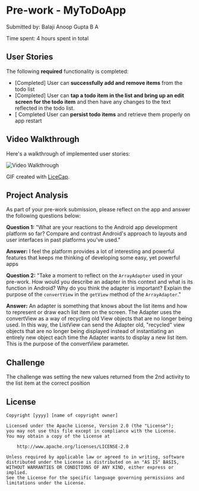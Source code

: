 # Pre-work - MyToDoApp

Submitted by: Balaji Anoop Gupta B A

Time spent: 4 hours spent in total

## User Stories

The following **required** functionality is completed:

* [Completed] User can **successfully add and remove items** from the todo list
* [Completed] User can **tap a todo item in the list and bring up an edit screen for the todo item** and then have any changes to the text reflected in the todo list.
* [ Completed User can **persist todo items** and retrieve them properly on app restart

## Video Walkthrough

Here's a walkthrough of implemented user stories:

<img src='http://i.imgur.com/link/to/your/gif/file.gif' title='Video Walkthrough' width='' alt='Video Walkthrough' />

GIF created with [LiceCap](http://www.cockos.com/licecap/).

## Project Analysis

As part of your pre-work submission, please reflect on the app and answer the following questions below:

**Question 1:** "What are your reactions to the Android app development platform so far? Compare and contrast Android's approach to layouts and user interfaces in past platforms you've used."

**Answer:** I feel the platform provides a lot of interesting and powerful features that keeps me thinking of developing some easy, yet powerful apps

**Question 2:** "Take a moment to reflect on the `ArrayAdapter` used in your pre-work. How would you describe an adapter in this context and what is its function in Android? Why do you think the adapter is important? Explain the purpose of the `convertView` in the `getView` method of the `ArrayAdapter`."

**Answer:** An adapter is something that knows about the list items and how to represent or draw each list item on the screen.
The Adapter uses the convertView as a way of recycling old View objects that are no longer being used. 
In this way, the ListView can send the Adapter old, "recycled" view objects that are no longer being displayed instead of instantiating an entirely new object each time the Adapter wants to display a new list item. 
This is the purpose of the convertView parameter.

## Challenge
The challenge was setting the new values returned from the 2nd activity to the list item at the correct position

## License

    Copyright [yyyy] [name of copyright owner]

    Licensed under the Apache License, Version 2.0 (the "License");
    you may not use this file except in compliance with the License.
    You may obtain a copy of the License at

        http://www.apache.org/licenses/LICENSE-2.0

    Unless required by applicable law or agreed to in writing, software
    distributed under the License is distributed on an "AS IS" BASIS,
    WITHOUT WARRANTIES OR CONDITIONS OF ANY KIND, either express or implied.
    See the License for the specific language governing permissions and
    limitations under the License.
